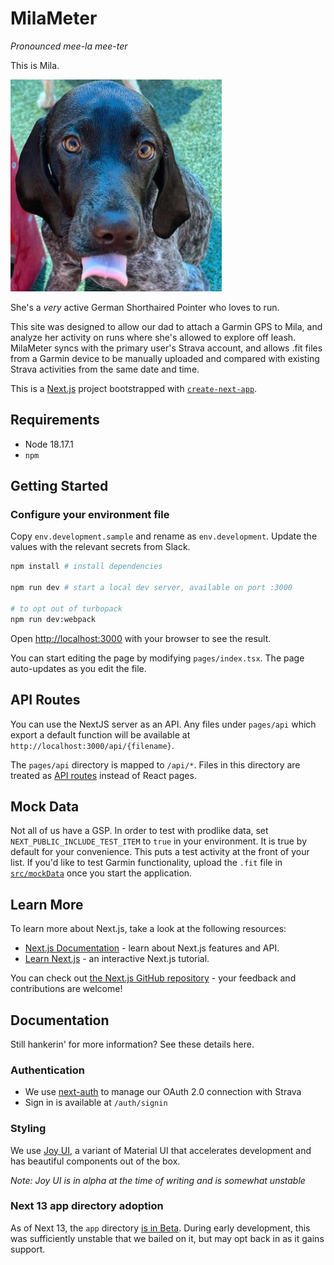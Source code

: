 # MilaMeter

_Pronounced mee-la mee-ter_

This is Mila.


 ![Mila the GSP](mila.png)


She's a _very_ active German Shorthaired Pointer who loves to run.

This site was designed to allow our dad to attach a Garmin GPS to Mila, and analyze her activity on runs where she's allowed to explore off leash.
MilaMeter syncs with the primary user's Strava account, and allows .fit files from a Garmin device to be manually uploaded and compared with existing Strava activities from the same date and time.



This is a [Next.js](https://nextjs.org/) project bootstrapped with [`create-next-app`](https://github.com/vercel/next.js/tree/canary/packages/create-next-app).

## Requirements

- Node 18.17.1
- `npm`

## Getting Started

### Configure your environment file

Copy `env.development.sample` and rename as `env.development`. Update the values with the relevant secrets from Slack.

```sh
npm install # install dependencies

npm run dev # start a local dev server, available on port :3000

# to opt out of turbopack
npm run dev:webpack
```

Open [http://localhost:3000](http://localhost:3000) with your browser to see the result.

You can start editing the page by modifying `pages/index.tsx`. The page auto-updates as you edit the file.

## API Routes

You can use the NextJS server as an API. Any files under `pages/api` which export a default function will be available at `http://localhost:3000/api/{filename}`.

The `pages/api` directory is mapped to `/api/*`. Files in this directory are treated as [API routes](https://nextjs.org/docs/api-routes/introduction) instead of React pages.

## Mock Data
Not all of us have a GSP. In order to test with prodlike data, set `NEXT_PUBLIC_INCLUDE_TEST_ITEM` to `true` in your environment. It is true by default for your convenience. This puts a test activity at the front of your list. If you'd like to test Garmin functionality, upload the `.fit` file in [`src/mockData`](./src/mockData/) once you start the application.

## Learn More

To learn more about Next.js, take a look at the following resources:

- [Next.js Documentation](https://nextjs.org/docs) - learn about Next.js features and API.
- [Learn Next.js](https://nextjs.org/learn) - an interactive Next.js tutorial.

You can check out [the Next.js GitHub repository](https://github.com/vercel/next.js/) - your feedback and contributions are welcome!

## Documentation

Still hankerin' for more information? See these details here.

### Authentication

* We use [next-auth](https://next-auth.js.org/) to manage our OAuth 2.0 connection with Strava
* Sign in is available at `/auth/signin`

### Styling

We use [Joy UI](https://mui.com/joy-ui/getting-started/overview/), a variant of Material UI that accelerates development and has beautiful components out of the box.

_Note: Joy UI is in alpha at the time of writing and is somewhat unstable_

### Next 13 app directory adoption
As of Next 13, the `app` directory [is in Beta](https://beta.nextjs.org/docs/getting-started). During early development, this was sufficiently unstable that we bailed on it, but may opt back in as it gains support.